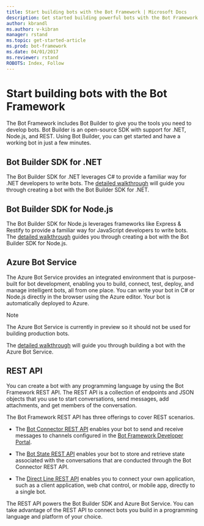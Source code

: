```yaml
---
title: Start building bots with the Bot Framework | Microsoft Docs
description: Get started building powerful bots with the Bot Framework and Bot Builder SDKs.
author: kbrandl
ms.author: v-kibran
manager: rstand
ms.topic: get-started-article
ms.prod: bot-framework
ms.date: 04/01/2017
ms.reviewer: rstand
ROBOTS: Index, Follow
---
```

# Start building bots with the Bot Framework
The Bot Framework includes Bot Builder to give you the tools you need to develop bots. Bot Builder is an open-source SDK with support for .NET, Node.js, and REST. Using Bot Builder, you can get started and have a working bot in just a few minutes.

## Bot Builder SDK for .NET
The Bot Builder SDK for .NET leverages C# to provide a familiar way for .NET developers to write bots. The [detailed walkthrough](~/dotnet/bot-builder-dotnet-quickstart.md) will guide you through creating a bot with the Bot Builder SDK for .NET.

## Bot Builder SDK for Node.js

The Bot Builder SDK for Node.js leverages frameworks like Express & Restify to provide a familiar way for JavaScript developers to write bots. The [detailed walkthrough](~/nodejs/bot-builder-node-quickstart.md) guides you through creating a bot with the Bot Builder SDK for Node.js. 

## Azure Bot Service
The Azure Bot Service provides an integrated environment that is purpose-built for bot development, 
enabling you to build, connect, test, deploy, and manage intelligent bots, all from one place. 
You can write your bot in C# or Node.js directly in the browser using the Azure editor. Your bot is automatically
deployed to Azure.

> [!NOTE]
> The Azure Bot Service is currently in preview so it should not be used for building production bots.

The [detailed walkthrough](~/azure/azure-bot-service-quickstart.md) will guide you through building a bot with the Azure Bot Service.

## REST API
You can create a bot with any programming language by using the Bot Framework REST API. The REST API is a collection of endpoints and JSON objects that you use to start conversations, send messages, add attachments, and get members of the conversation. 

The Bot Framework REST API has three offerings to cover REST scenarios.

 - The [Bot Connector REST API][connectorAPI] enables your bot to send and receive messages to channels configured in the [Bot Framework Developer Portal](https://dev.botframework.com/). 

- The [Bot State REST API][stateAPI] enables your bot to store and retrieve state associated with the conversations that are conducted through the Bot Connector REST API.

- The [Direct Line REST API][directLineAPI] enables you to connect your own application, such as a client application, web chat control, or mobile app, directly to a single bot.

The REST API powers the Bot Builder SDK and Azure Bot Service. You can take advantage of the REST API to connect bots you build in a programming language and platform of your choice.

[connectorAPI]: https://docs.botframework.com/en-us/restapi/connector/#navtitle
 
[stateAPI]: https://docs.botframework.com/en-us/restapi/state/#navtitle

[directLineAPI]: https://docs.botframework.com/en-us/restapi/directline3/#navtitle
